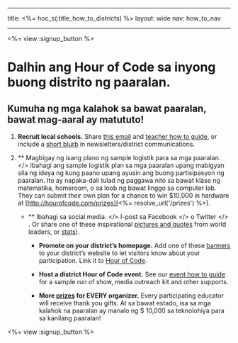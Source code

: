 * * *

title: <%= hoc_s(:title_how_to_districts) %> layout: wide nav: how_to_nav

* * *

<%= view :signup_button %>

# Dalhin ang Hour of Code sa inyong buong distrito ng paaralan.

## Kumuha ng mga kalahok sa bawat paaralan, bawat mag-aaral ay matututo!

  1. **Recruit local schools.** Share [this email](<%= resolve_url('/resources#sample-emails') %>) and [teacher how to guide](<%= resolve_url('/resources/how-to') %>), or include a [short blurb](<%= resolve_url('/resources/stats') %>) in newsletters/district communications.

  2. ** Magbigay ng isang plano ng sample logistik para sa mga paaralan. </> Ibahagi ang sample logistik plan sa mga paaralan upang mabigyan sila ng ideya ng kung paano upang ayusin ang buong partisipasyon ng paaralan. Ito ay napaka-dali tulad ng paggawa nito sa bawat klase ng matematika, homeroom, o sa loob ng bawat linggo sa computer lab. They can submit their own plan for a chance to win $10,000 in hardware at [http://hourofcode.com/prizes](<%= resolve_url('/prizes') %>).</p></li> 
    
      * ** Ibahagi sa social media. </> I-post sa  Facebook </> o  Twitter </> . Or share one of these inspirational [pictures and quotes](<%= resolve_url('/resources#social') %>) from world leaders, or [stats](<%= resolve_url('/resources/stats') %>)).</p></li> 
        
          * **Promote on your district’s homepage.** Add one of these [banners](<%= resolve_url('/resources#banners') %>) to your district’s website to let visitors know about your participation. Link it to [Hour of Code](<%= resolve_url('/') %>).
        
          * **Host a district Hour of Code event.** See our [event how to guide](<%= resolve_url('/resources/how-to-events') %>) for a sample run of show, media outreach kit and other supports.
        
          * **More [prizes](<%= resolve_url('/prizes') %>) for EVERY organizer.** Every participating educator will receive thank you gifts. At sa bawat estado, isa sa mga kalahok na paaralan ay manalo ng $ 10,000 sa teknolohiya para sa kanilang paaralan!</ol> 
        
        <%= view :signup_button %>